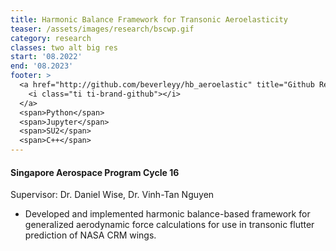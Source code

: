 ```yaml
---
title: Harmonic Balance Framework for Transonic Aeroelasticity
teaser: /assets/images/research/bscwp.gif
category: research
classes: two alt big res
start: '08.2022'
end: '08.2023'
footer: >
  <a href="http://github.com/beverleyy/hb_aeroelastic" title="Github Repository">
    <i class="ti ti-brand-github"></i>
  </a>
  <span>Python</span>
  <span>Jupyter</span>
  <span>SU2</span>
  <span>C++</span>
---
```


#### Singapore Aerospace Program Cycle 16

Supervisor: Dr. Daniel Wise, Dr. Vinh-Tan Nguyen

* Developed and implemented harmonic balance-based framework for generalized aerodynamic force calculations for use in transonic flutter prediction of NASA CRM wings.